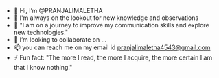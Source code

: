 - 👋 Hi, I’m @PRANJALIMALETHA
- 👀 I'm always on the lookout for new knowledge and observations
- 🌱 "I am on a journey to improve my communication skills and explore new technologies."
- 💞️ I’m looking to collaborate on ...
- 📫 you can reach me on my email id pranjalimaletha4543@gmail.com
- ⚡ Fun fact: "The more I read, the more I acquire, the more certain I am that I know nothing."

<!---
PRANJALIMALETHA/PRANJALIMALETHA is a ✨ special ✨ repository because its `README.md` (this file) appears on your GitHub profile.
You can click the Preview link to take a look at your changes.
--->
